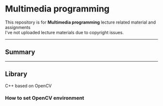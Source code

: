 # Multimedia programming

This repository is for **Multimedia programming** lecture related material and assignments  
I've not uploaded lecture materials due to copyright issues.  

---
## Summary
---

## Library
C++ based on OpenCV  

### How to set OpenCV environment



